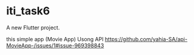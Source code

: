 # iti_task6

A new Flutter project.

this simple app (Movie App) Usong API
https://github.com/yahia-SA/api-MovieApp-/issues/1#issue-969398843
